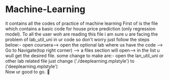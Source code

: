 # Machine-Learning
it contains all the codes of practice of machine learning
First of is the file which contains a basic code for house price prediction (only regression model).
To all the user woh are reading this file i am sure u are facing the problem of lab_util_uni in ur code so don't worry  just follow the steps below:-
open coursera--> open the optional lab where us have the code --> Go to Navigate(top right corner) --> a files section will open--> in the list u wull get the desired file.
some change to make are:-
open the lan_util_uni or other lab related file just change ('./deeplearning.mplstyle') to ('deeplearning.mplstyle')   
Now ur good to go. 🦖
